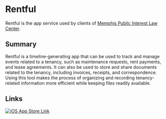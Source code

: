 # Rentful

Rentful is the app service used by clients of [Memphis Public Interest Law Center](https://mpilc.org/).

## Summary

Rentful is a timeline-generating app that can be used to track and manage events related to a tenancy, such as maintenance requests, rent payments, and lease agreements. It can also be used to store and share documents related to the tenancy, including invoices, receipts, and correspondence. Using this tool makes the process of organizing and recording tenancy-related information more efficient while keeping files readily available.

## Links

[![iOS App Store Link](https://developer.apple.com/assets/elements/badges/download-on-the-app-store.svg)](https://apps.apple.com/us/app/rentful/id6472075797)
<!-- [![Google Play Store Link](https://raw.githubusercontent.com/steverichey/google-play-badge-svg/refs/heads/master/img/en_get.svg)](https://play.google.com/store/apps/details?id=com.renters.rentful) -->
